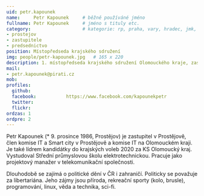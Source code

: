 ```yaml
---
uid: petr.kapounek
name:     Petr Kapounek  	# běžně používáné jméno
fullname: Petr Kapounek  	# jméno s tituly etc.
category:                 	# kategorie: rp, praha, vary, hradec, jmk, senat
- prostejov
- zastupitele
- predsednictvo
position: Místopředseda krajského sdružení
img: people/petr-kapounek.jpg   # 165 x 220
description: 1. místopředseda krajského sdružení Olomouckého kraje, zastupitel v Prostějově          	# kratký popis, max 160 znaků
mail:
- petr.kapounek@pirati.cz
mob:			  
profiles:
  github:                 
  facebook: 		  https://www.facebook.com/kapounekpetr
  twitter: 		  
  flickr:
ordzas: 1
ordpre: 2    		  
---
```

Petr Kapounek (* 9. prosince 1986, Prostějov) je zastupitel v Prostějově, člen komise IT a Smart city v Prostějově a komise IT na Olomouckém kraji. Je také lídrem kandidátky do krajských voleb 2020 za KS Olomoucký kraj. Vystudoval Střední průmyslovou školu elektrotechnickou. Pracuje jako projektový manažer v telekomunikační společnosti.

Dlouhodobě se zajímá o politické dění v ČR i zahraničí. Politicky se považuje za libertariána. Jeho zájmy jsou příroda, rekreační sporty (kolo, brusle), programování, linux, věda a technika, sci-fi.
